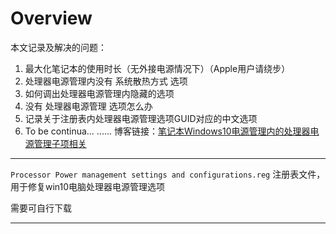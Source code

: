 #  Overview
本文记录及解决的问题：
1. 最大化笔记本的使用时长（无外接电源情况下）（Apple用户请绕步）
2. 处理器电源管理内没有 系统散热方式 选项
3. 如何调出处理器电源管理内隐藏的选项
4. 没有 处理器电源管理 选项怎么办
5. 记录关于注册表内处理器电源管理选项GUID对应的中文选项
6. To be continua...
......
博客链接：[笔记本Windows10电源管理内的处理器电源管理子项相关](https://blog.csdn.net/Pakin_Wu/article/details/132302276)


---

`Processor Power management settings and configurations.reg` 注册表文件，
用于修复win10电脑处理器电源管理选项

需要可自行下载

---